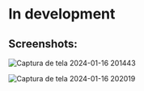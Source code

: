 # In development
## Screenshots:

![Captura de tela 2024-01-16 201443](https://github.com/marcelo-gomj/mpm-music-player/assets/80162999/8a687f0a-1f26-49ee-929d-782ed3d72101)

![Captura de tela 2024-01-16 202019](https://github.com/marcelo-gomj/mpm-music-player/assets/80162999/6965312d-2499-4dab-a3bd-528010180a25)
